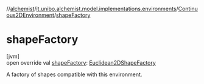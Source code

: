 //[alchemist](../../../index.md)/[it.unibo.alchemist.model.implementations.environments](../index.md)/[Continuous2DEnvironment](index.md)/[shapeFactory](shape-factory.md)

# shapeFactory

[jvm]\
open override val [shapeFactory](shape-factory.md): [Euclidean2DShapeFactory](../../it.unibo.alchemist.model.interfaces.geometry.euclidean2d/-euclidean2-d-shape-factory/index.md)

A factory of shapes compatible with this environment.
